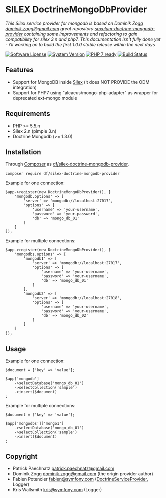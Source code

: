 # SILEX DoctrineMongoDbProvider

*This Silex service provider for mongodb is based on Dominik Zogg <dominik.zogg@gmail.com> great repository [saxulum-doctrine-mongodb-provider](https://github.com/saxulum/saxulum-doctrine-mongodb-provider) containing some improvements and refactoring to gain compatibility for silex 3.n and php7. This documentation isn't fully done yet - i'll working on to build the first 1.0.0 stable release within the next days*

[![Software License](https://img.shields.io/badge/license-MIT-brightgreen.svg)](LICENSE)
[![System Version](https://img.shields.io/badge/version-0.9.9-blue.svg)](VERSION)
[![PHP 7 ready](http://php7ready.timesplinter.ch/dunkelfrosch/silex-mongodb-provider/badge.svg?branch=master)](https://travis-ci.org/dunkelfrosch/silex-mongodb-provider)
[![Build Status](https://travis-ci.org/dunkelfrosch/silex-mongodb-provider.svg?branch=master)](https://travis-ci.org/dunkelfrosch/silex-mongodb-provider)


## Features
 - Support for MongoDB inside [Silex][1] (it does NOT PROVIDE the ODM integration)
 - Support for PHP7 using "alcaeus/mongo-php-adapter" as wrapper for deprecated ext-mongo module


## Requirements
 - PHP >= 5.5.n
 - Silex 2.n (pimple 3.n)
 - Doctrine Mongodb (>= 1.3.0)


## Installation

Through [Composer](http://getcomposer.org) as [df/silex-doctrine-mongodb-provider][3].
```$
composer require df/silex-doctrine-mongodb-provider 
```

Example for one connection:

``` {.php}
$app->register(new DoctrineMongoDbProvider(), [
    'mongodb.options' => [
        'server' => 'mongodb://localhost:27017',
        'options' => [
            'username' => 'your-username',
            'password' => 'your-password',
            'db' => 'mongo_db_01'
        ]
    ]
]);
```

Example for multiple connections:

``` {.php}
$app->register(new DoctrineMongoDbProvider(), [
    'mongodbs.options' => [
        'mongodb1' => [
            'server' => 'mongodb://localhost:27017',
            'options' => [
                'username' => 'your-username',
                'password' => 'your-username',
                'db' => 'mongo_db_01'
            ]
        ],
        'mongodb2' => [
            'server' => 'mongodb://localhost:27018',
            'options' => [
                'username' => 'your-username',
                'password' => 'your-username',
                'db' => 'mongo_db_02'
            ]
        ]
    ]
));
```


## Usage

Example for one connection:

``` {.php}
$document = ['key' => 'value'];

$app['mongodb']
    ->selectDatabase('mongo_db_01')
    ->selectCollection('sample')
    ->insert($document)
;
```

Example for multiple connections:

``` {.php}
$document = ['key' => 'value'];

$app['mongodbs']['mongo1']
    ->selectDatabase('mongo_db_01')
    ->selectCollection('sample')
    ->insert($document)
;
```


## Copyright
- Patrick Paechnatz <patrick.paechnatz@gmail.com>
- Dominik Zogg <dominik.zogg@gmail.com> (the origin provider author)
- Fabien Potencier <fabien@symfony.com> ([DoctrineServiceProvider][4], Logger)
- Kris Wallsmith <kris@symfony.com> (Logger)

[1]: http://silex.sensiolabs.org/
[2]: http://docs.doctrine-project.org/projects/doctrine-mongodb-odm/en/latest/
[3]: https://packagist.org/packages/df/silex-doctrine-mongodb-provider
[4]: http://silex.sensiolabs.org/doc/providers/doctrine.html
